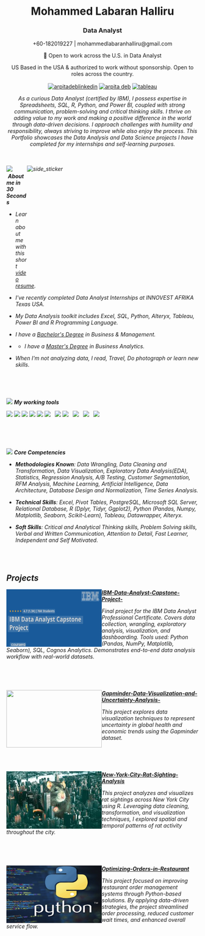 
<p align="center">

</p>
<h1 align="center"> Mohammed Labaran Halliru </h1>
<h3 align="center"> Data Analyst </h3>
<p align="center">+60-182019227 | mohammedlabaranhalliru@gmail.com </p>

<p align="center">🎯 Open to work across the U.S. in Data Analyst</p>

<p align="center"> US Based in the USA & authorized to work without sponsorship. Open to roles across the country.</p>
<p align="center">
<a href="https://www.linkedin.com/in/mohammed-labaran-halliru/" target="blank"><img align="center" src="https://pngimg.com/uploads/linkedIn/linkedIn_PNG7.png" alt="arpitadeblinkedin" height="40" width="40" /></a>
<a href="[https://kaggle.com/arpitadeb1999](https://www.kaggle.com/mohammedhalliru)" target="blank"><img align="center" src="https://cdn4.iconfinder.com/data/icons/logos-and-brands/512/189_Kaggle_logo_logos-1024.png" alt="arpita deb" height="30" width="50" /></a>
<a href="https://public.tableau.com/app/profile/mohammed.halliru/vizzes" target="blank"><img align="center" src="https://dwglogo.com/wp-content/uploads/2016/07/1300px_Tableau_Software_logo-1024x704.png" alt="tableau" height="50" width="60" /></a>

</p>
</p>

<p align="center">
  <em>
 As a curious Data Analyst (certified by IBM), I possess expertise in Spreadsheets, SQL, R, Python, and Power BI, coupled with strong communication, problem-solving and critical thinking skills. I thrive on adding value to my work and making a positive difference in the world through data-driven decisions. I approach challenges with humility and responsibility, always striving to improve while also enjoy the process. This Portfolio showcases the Data Analysis and Data Science projects I have completed for my internships and self-learning purposes.
<br><br><br>

</p>
<img align="right" width=450px height=300px alt="side_sticker" src="https://cdn.dribbble.com/users/43762/screenshots/1193020/line-graph-dribbbble.gif"/>

<img src="https://th.bing.com/th/id/R.27f7f575bd5a02e3a1558deb59538a4c?rik=Y7LSHv%2b5dNc9aQ&riu=http%3a%2f%2fs2.favim.com%2forig%2f150909%2fart-artwork-beautiful-black-and-white-Favim.com-3265813.gif&ehk=bIfYDmT4tvZl6Db0%2fxTh5Vr5%2bL5STh%2bajcRL6AGE5HE%3d&risl=&pid=ImgRaw&r=0" width="50px">&nbsp;***About me in 30 Seconds***

* Learn about me with this short [video resume]().

* I've recently completed Data Analyst Internships at INNOVEST AFRIKA Texas USA.
  
* My Data Analysis toolkit includes Excel, SQL, Python, Alteryx, Tableau, Power BI and R Programming Language.
  
* I have a [Bachelor's Degree](https://drive.google.com/file/d/1pVwHnOhrnSfkn_r5hXM8lVKNhLj3KxNY/view?usp=drive_link) in Business & Management.
  
* * I have a [Master's Degree](https://drive.google.com/file/d/1WkLv_BWG0xSA8OKGD8dcVdWza8y64Qm5/view?usp=drive_link) in Business Analytics.

* When I'm not analyzing data, I read, Travel, Do photograph or learn new skills.
  
<br><br><br>

<img src="https://th.bing.com/th/id/R.27f7f575bd5a02e3a1558deb59538a4c?rik=Y7LSHv%2b5dNc9aQ&riu=http%3a%2f%2fs2.favim.com%2forig%2f150909%2fart-artwork-beautiful-black-and-white-Favim.com-3265813.gif&ehk=bIfYDmT4tvZl6Db0%2fxTh5Vr5%2bL5STh%2bajcRL6AGE5HE%3d&risl=&pid=ImgRaw&r=0" width="50px">&nbsp;***My working tools***
<p align="left">
<code><img width = "100" src="https://www.vectorlogo.zone/logos/microsoft_powerbi/microsoft_powerbi-ar21.svg"></code>
<code><img  width="50" src="https://th.bing.com/th/id/OIP.ZoqKs96cGI7oDM6AxUR5AgHaHa?pid=ImgDet&rs=1"></code>
<code><img width="50" src="https://www.vectorlogo.zone/logos/r-project/r-project-icon.svg"></code>
<code><img width="75" src="https://e7.pngegg.com/pngimages/515/909/png-clipart-microsoft-sql-server-computer-servers-database-microsoft-microsoft-sql-server-server-computer.png"></code>
<code><img width="75" src="https://www.vectorlogo.zone/logos/python/python-ar21.svg"></code>
<code><img height="50" src="https://www.vectorlogo.zone/logos/jupyter/jupyter-ar21.svg"> </code>
<code><img width="130" src="https://upload.vectorlogo.zone/logos/tableau/images/113a311a-6d5d-4b7e-9193-79807e4844e3.svg"></code>
<code><img height="50" src="https://www.vectorlogo.zone/logos/numpy/numpy-ar21.svg"> </code>
<code><img height="50" src="https://www.vectorlogo.zone/logos/canva/canva-ar21.svg"> </code>
<code><img height="50" src="https://www.vectorlogo.zone/logos/gnu_bash/gnu_bash-ar21.svg"> </code>
<code><img height="50" src="https://www.vectorlogo.zone/logos/postgresql/postgresql-ar21.svg"> </code>
</p>
<br><br><br>

<img src="https://th.bing.com/th/id/R.27f7f575bd5a02e3a1558deb59538a4c?rik=Y7LSHv%2b5dNc9aQ&riu=http%3a%2f%2fs2.favim.com%2forig%2f150909%2fart-artwork-beautiful-black-and-white-Favim.com-3265813.gif&ehk=bIfYDmT4tvZl6Db0%2fxTh5Vr5%2bL5STh%2bajcRL6AGE5HE%3d&risl=&pid=ImgRaw&r=0" width="50px">&nbsp;***Core Competencies***
<p align="left"/>

  * **Methodologies Known**: Data Wrangling, Data Cleaning and Transformation, Data Visualization, Exploratory Data Analysis(EDA), Statistics, Regression Analysis, A/B Testing, Customer Segmentation, RFM Analysis, Machine Learning, Artificial Intelligence, Data Architecture, Database Design and Normalization, Time Series Analysis.

  * **Technical Skills**: Excel, Pivot Tables, PostgreSQL, Microsoft SQL Server, Relational Database, R (Dplyr, Tidyr, Ggplot2), Python (Pandas, Numpy, Matplotlib, Seaborn, Scikit-Learn), Tableau, Datawrapper, Alteryx.

  * **Soft Skills**: Critical and Analytical Thinking skills, Problem Solving skills, Verbal and Written Communication, Attention to Detail, Fast Learner, Independent and Self Motivated. 
</p>
<br><br>

## Projects

<img align="left" width="250" height="150" src="https://github.com/mohammedlhalliru/mohammedlabaranhalliru-mohammedlabaranhalliru/blob/main/assets/IBM%20Logo.jpg"> **[IBM-Data-Analyst-Capstone-Project-
](https://github.com/mohammedlhalliru/IBM-Data-Analyst-Capstone-Project-)**
</p> Final project for the IBM Data Analyst Professional Certificate. Covers data collection, wrangling, exploratory analysis, visualization, and dashboarding. Tools used: Python (Pandas, NumPy, Matplotlib, Seaborn), SQL, Cognos Analytics. Demonstrates end-to-end data analysis workflow with real-world datasets.
</p>
<br><br><br>



<img align="left" width="250" height="150" src="https://github.com/mohammedlhalliru/mohammedlhallirubackup/blob/main/assets/R-programming.png"> **[Gapminder-Data-Visualization-and-Uncertainty-Analysis-
](https://github.com/mohammedlhalliru/Gapminder-Data-Visualization-and-Uncertainty-Analysis)**
</p> This project explores data visualization techniques to represent uncertainty in global health and economic trends using the Gapminder dataset.
</p>
<br><br><br>



<img align="left" width="250" height="150" src="https://github.com/mohammedlhalliru/New-York-City-Rat-Sighting-Analysis/blob/main/Rats.jfif"> **[New-York-City-Rat-Sighting-Analysis ](https://github.com/mohammedlhalliru/New-York-City-Rat-Sighting-Analysis)**
</p> This project analyzes and visualizes rat sightings across New York City using R. Leveraging data cleaning, transformation, and visualization techniques, I explored spatial and temporal patterns of rat activity throughout the city.
</p>
<br><br><br>


<img align="left" width="250" height="150" src="https://github.com/mohammedlhalliru/Optimizing-Orders-in-Restaurant/blob/main/python.png"> **[Optimizing-Orders-in-Restaurant](https://github.com/mohammedlhalliru/Optimizing-Orders-in-Restaurant/tree/main)**
</p> This project focused on improving restaurant order management systems through Python-based solutions. By applying data-driven strategies, the project streamlined order processing, reduced customer wait times, and enhanced overall service flow.
</p>
<br><br><br>
<!--
**mohammedlhalliru/mohammedlhalliru** is a ✨ _special_ ✨ repository because its `README.md` (this file) appears on your GitHub profile.

Here are some ideas to get you started:

- 🔭 I’m currently working on ...
- 🌱 I’m currently learning ...
- 👯 I’m looking to collaborate on ...
- 🤔 I’m looking for help with ...
- 💬 Ask me about ...
- 📫 How to reach me: ...
- 😄 Pronouns: ...
- ⚡ Fun fact: ...
-->
